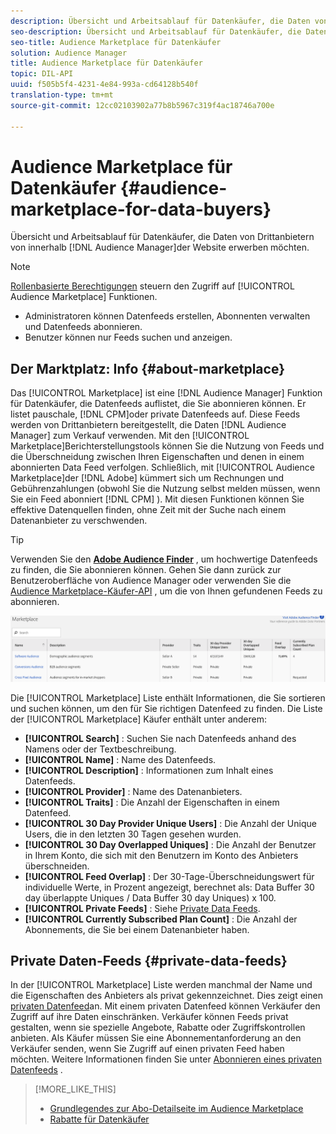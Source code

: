```yaml
---
description: Übersicht und Arbeitsablauf für Datenkäufer, die Daten von Drittanbietern in Audience Manager erwerben möchten
seo-description: Übersicht und Arbeitsablauf für Datenkäufer, die Daten von Drittanbietern in Audience Manager erwerben möchten
seo-title: Audience Marketplace für Datenkäufer
solution: Audience Manager
title: Audience Marketplace für Datenkäufer
topic: DIL-API
uuid: f505b5f4-4231-4e84-993a-cd64128b540f
translation-type: tm+mt
source-git-commit: 12cc02103902a77b8b5967c319f4ac18746a700e

---
```



# Audience Marketplace für Datenkäufer {#audience-marketplace-for-data-buyers}

Übersicht und Arbeitsablauf für Datenkäufer, die Daten von Drittanbietern von innerhalb [!DNL Audience Manager]der Website erwerben möchten.

>[!NOTE]
>[Rollenbasierte Berechtigungen](../../../reporting/reports-dashboard.md) steuern den Zugriff auf [!UICONTROL Audience Marketplace] Funktionen.
>
>* Administratoren können Datenfeeds erstellen, Abonnenten verwalten und Datenfeeds abonnieren.
>* Benutzer können nur Feeds suchen und anzeigen.


## Der Marktplatz: Info {#about-marketplace}

<!-- c_marketplace_about.xml -->

Das [!UICONTROL Marketplace] ist eine [!DNL Audience Manager] Funktion für Datenkäufer, die Datenfeeds auflistet, die Sie abonnieren können. Er listet pauschale, [!DNL CPM]oder private Datenfeeds auf. Diese Feeds werden von Drittanbietern bereitgestellt, die Daten [!DNL Audience Manager] zum Verkauf verwenden. Mit den [!UICONTROL Marketplace]Berichterstellungstools können Sie die Nutzung von Feeds und die Überschneidung zwischen Ihren Eigenschaften und denen in einem abonnierten Data Feed verfolgen. Schließlich, mit [!UICONTROL Audience Marketplace]der [!DNL Adobe] kümmert sich um Rechnungen und Gebührenzahlungen (obwohl Sie die Nutzung selbst melden müssen, wenn Sie ein Feed abonniert [!DNL CPM] ). Mit diesen Funktionen können Sie effektive Datenquellen finden, ohne Zeit mit der Suche nach einem Datenanbieter zu verschwenden.

>[!TIP]
> 
>Verwenden Sie den **[Adobe Audience Finder](https://www.adobe-audience-finder.com/)** , um hochwertige Datenfeeds zu finden, die Sie abonnieren können. Gehen Sie dann zurück zur Benutzeroberfläche von Audience Manager oder verwenden Sie die [Audience Marketplace-Käufer-API](https://bank.demdex.com/portal/swagger/index.html#/Audience_Marketplace_Buyer_API) , um die von Ihnen gefundenen Feeds zu abonnieren.

![](assets/buyer_marketplace.png)

Die [!UICONTROL Marketplace] Liste enthält Informationen, die Sie sortieren und suchen können, um den für Sie richtigen Datenfeed zu finden. Die Liste der [!UICONTROL Marketplace] Käufer enthält unter anderem:

* **[!UICONTROL Search]** : Suchen Sie nach Datenfeeds anhand des Namens oder der Textbeschreibung.
* **[!UICONTROL Name]** : Name des Datenfeeds.
* **[!UICONTROL Description]** : Informationen zum Inhalt eines Datenfeeds.
* **[!UICONTROL Provider]** : Name des Datenanbieters.
* **[!UICONTROL Traits]** : Die Anzahl der Eigenschaften in einem Datenfeed.
* **[!UICONTROL 30 Day Provider Unique Users]** : Die Anzahl der Unique Users, die in den letzten 30 Tagen gesehen wurden.
* **[!UICONTROL 30 Day Overlapped Uniques]** : Die Anzahl der Benutzer in Ihrem Konto, die sich mit den Benutzern im Konto des Anbieters überschneiden.
* **[!UICONTROL Feed Overlap]** : Der 30-Tage-Überschneidungswert für individuelle Werte, in Prozent angezeigt, berechnet als: Data Buffer 30 day überlappte Uniques / Data Buffer 30 day Uniques) x 100.
* **[!UICONTROL Private Feeds]** : Siehe [Private Data Feeds](../../../features/audience-marketplace/marketplace-private-feeds.md).
* **[!UICONTROL Currently Subscribed Plan Count]** : Die Anzahl der Abonnements, die Sie bei einem Datenanbieter haben.

## Private Daten-Feeds {#private-data-feeds}

In der [!UICONTROL Marketplace] Liste werden manchmal der Name und die Eigenschaften des Anbieters als privat gekennzeichnet. Dies zeigt einen [privaten Datenfeed](../../../features/audience-marketplace/marketplace-private-feeds.md)an. Mit einem privaten Datenfeed können Verkäufer den Zugriff auf ihre Daten einschränken. Verkäufer können Feeds privat gestalten, wenn sie spezielle Angebote, Rabatte oder Zugriffskontrollen anbieten. Als Käufer müssen Sie eine Abonnementanforderung an den Verkäufer senden, wenn Sie Zugriff auf einen privaten Feed haben möchten. Weitere Informationen finden Sie unter [Abonnieren eines privaten Datenfeeds](../../../features/audience-marketplace/marketplace-data-buyers/marketplace-manage-subscriptions.md#subscript-private-data-feed) .

>[!MORE_LIKE_THIS]
>
>* [Grundlegendes zur Abo-Detailseite im Audience Marketplace](../../../features/audience-marketplace/marketplace-data-buyers/marketplace-manage-subscriptions.md#marketplace-buyer-details)
>* [Rabatte für Datenkäufer](../../../features/audience-marketplace/marketplace-data-buyers/marketplace-manage-subscriptions.md#buyer-discount)

